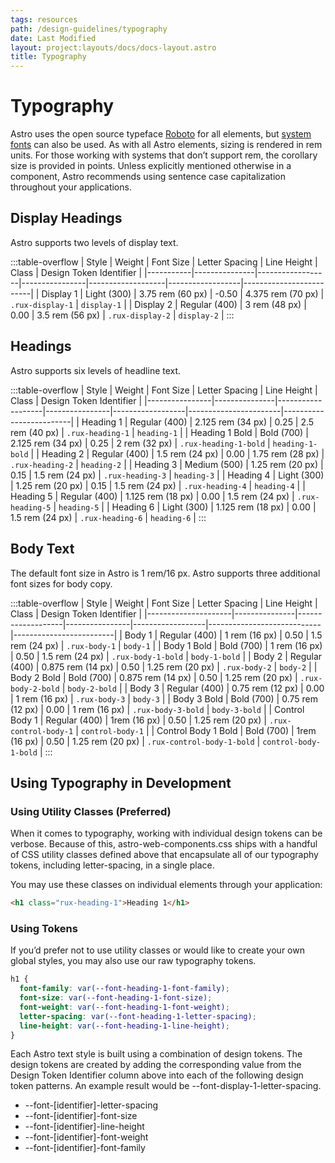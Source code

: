 ```yaml
---
tags: resources
path: /design-guidelines/typography
date: Last Modified
layout: project:layouts/docs/docs-layout.astro
title: Typography
---
```


# Typography

Astro uses the open source typeface [Roboto](https://fonts.google.com/specimen/Roboto?query=roboto&sidebar.open=true&selection.family=Roboto:ital,wght@0,100;0,300;0,400;0,500;0,700;1,100;1,300;1,400;1,500;1,700) for all elements, but [system fonts](https://drafts.csswg.org/css-fonts-4/#system-ui-def) can also be used. As with all Astro elements, sizing is rendered in rem units. For those working with systems that don’t support rem, the corollary size is provided in points. Unless explicitly mentioned otherwise in a component, Astro recommends using sentence case capitalization throughout your applications.

## Display Headings

Astro supports two levels of display text.

:::table-overflow
| Style     | Weight        | Font Size        | Letter Spacing | Line Height       | Class            | Design Token Identifier |
|-----------|---------------|------------------|----------------|-------------------|------------------|-------------------------|
| Display 1 | Light (300)   | 3.75 rem (60 px) | -0.50          | 4.375 rem (70 px) | `.rux-display-1` | `display-1`             |
| Display 2 | Regular (400) | 3 rem (48 px)    | 0.00           | 3.5 rem (56 px)   | `.rux-display-2` | `display-2`             |
:::

## Headings

Astro supports six levels of headline text.

:::table-overflow
| Style          | Weight        | Font Size         | Letter Spacing | Line Height      | Class                 | Design Token Identifier |
|----------------|---------------|-------------------|----------------|------------------|-----------------------|-------------------------|
| Heading 1      | Regular (400) | 2.125 rem (34 px) | 0.25           | 2.5 rem (40 px)  | `.rux-heading-1`      | `heading-1`             |
| Heading 1 Bold | Bold (700)    | 2.125 rem (34 px) | 0.25           | 2 rem (32 px)    | `.rux-heading-1-bold` | `heading-1-bold`        |
| Heading 2      | Regular (400) | 1.5 rem (24 px)   | 0.00           | 1.75 rem (28 px) | `.rux-heading-2`      | `heading-2`             |
| Heading 3      | Medium (500)  | 1.25 rem (20 px)  | 0.15           | 1.5 rem (24 px)  | `.rux-heading-3`      | `heading-3`             |
| Heading 4      | Light (300)   | 1.25 rem (20 px)  | 0.15           | 1.5 rem (24 px)  | `.rux-heading-4`      | `heading-4`             |
| Heading 5      | Regular (400) | 1.125 rem (18 px) | 0.00           | 1.5 rem (24 px)  | `.rux-heading-5`      | `heading-5`             |
| Heading 6      | Light (300)   | 1.125 rem (18 px) | 0.00           | 1.5 rem (24 px)  | `.rux-heading-6`      | `heading-6`             |
:::

## Body Text

The default font size in Astro is 1 rem/16 px. Astro supports three additional font sizes for body copy.

:::table-overflow
| Style               | Weight        | Font Size         | Letter Spacing | Line Height      | Class                      | Design Token Identifier |
|---------------------|---------------|-------------------|----------------|------------------|----------------------------|-------------------------|
| Body 1              | Regular (400) | 1 rem (16 px)     | 0.50           | 1.5 rem (24 px)  | `.rux-body-1`              | `body-1`                |
| Body 1 Bold         | Bold (700)    | 1 rem (16 px)     | 0.50           | 1.5 rem (24 px)  | `.rux-body-1-bold`         | `body-1-bold`           |
| Body 2              | Regular (400) | 0.875 rem (14 px) | 0.50           | 1.25 rem (20 px) | `.rux-body-2`              | `body-2`                |
| Body 2 Bold         | Bold (700)    | 0.875 rem (14 px) | 0.50           | 1.25 rem (20 px) | `.rux-body-2-bold`         | `body-2-bold`           |
| Body 3              | Regular (400) | 0.75 rem (12 px)  | 0.00           | 1 rem (16 px)    | `.rux-body-3`              | `body-3`                |
| Body 3 Bold         | Bold (700)    | 0.75 rem (12 px)  | 0.00           | 1 rem (16 px)    | `.rux-body-3-bold`         | `body-3-bold`           |
| Control Body 1      | Regular (400) | 1rem (16 px)      | 0.50           | 1.25 rem (20 px) | `.rux-control-body-1`      | `control-body-1`        |
| Control Body 1 Bold | Bold (700)    | 1rem (16 px)      | 0.50           | 1.25 rem (20 px) | `.rux-control-body-1-bold` | `control-body-1-bold`   |
:::

## Using Typography in Development

### Using Utility Classes (Preferred)

When it comes to typography, working with individual design tokens can be verbose. Because of this, astro-web-components.css ships with a handful of CSS utility classes defined above that encapsulate all of our typography tokens, including letter-spacing, in a single place.

You may use these classes on individual elements through your application:

```html
<h1 class="rux-heading-1">Heading 1</h1>
```

### Using Tokens

If you’d prefer not to use utility classes or would like to create your own global styles, you may also use our raw typography tokens.

```css
h1 {
  font-family: var(--font-heading-1-font-family);
  font-size: var(--font-heading-1-font-size);
  font-weight: var(--font-heading-1-font-weight);
  letter-spacing: var(--font-heading-1-letter-spacing);
  line-height: var(--font-heading-1-line-height);
}
```

Each Astro text style is built using a combination of design tokens. The design tokens are created by adding the corresponding value from the Design Token Identifier column above into each of the following design token patterns. An example result would be --font-display-1-letter-spacing.

- --font-[identifier]-letter-spacing
- --font-[identifier]-font-size
- --font-[identifier]-line-height
- --font-[identifier]-font-weight
- --font-[identifier]-font-family
